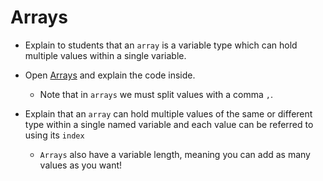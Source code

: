 # Arrays

* Explain to students that an `array` is a variable type which can hold multiple values within a single variable.

* Open [Arrays](Arrays.js) and explain the code inside.

    * Note that in `arrays` we must split values with a comma `,`.

* Explain that an `array` can hold multiple values of the same or different type within a single named variable and each value can be referred to using its `index`

    * `Arrays` also have a variable length, meaning you can add as many values as you want!
    


